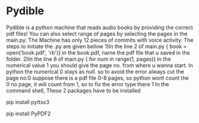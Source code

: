 # Pydible
Pydible is a python machine that reads audio books by providing the correct pdf files! You can also select range of pages by selecting the pages in the main.py.
The Machine has only 12 pieces of commits with voice activity. 
The steps to initiate the .py are given bellow
1)In the line 2 of main.py { book = open('book.pdf', 'rb')} in the book.pdf, name the pdf file that u saved in the folder.
2)In the line 8 of main.py { for num in range(1, pages)} in the numerical value 1 you should give the page no. from where u wanna start. In python the numerical 0 stays as null. so to avoid the error always cut the page no:0 suppose there is a pdf file 0-8 pages, so python wont count the 0 no page, it will count from 1, so to fix the error type there 1
In the command shell, These 2 packages have to be installed

pip install pyttsx3


pip install PyPDF2
